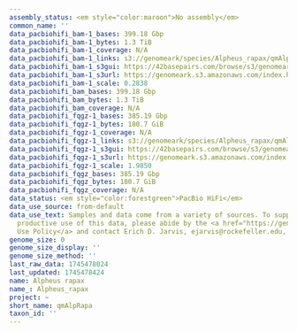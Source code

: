 ```yaml
---
assembly_status: <em style="color:maroon">No assembly</em>
common_name: ''
data_pacbiohifi_bam-1_bases: 399.18 Gbp
data_pacbiohifi_bam-1_bytes: 1.3 TiB
data_pacbiohifi_bam-1_coverage: N/A
data_pacbiohifi_bam-1_links: s3://genomeark/species/Alpheus_rapax/qmAlpRapa1/genomic_data/pacbio_hifi/<br>
data_pacbiohifi_bam-1_s3gui: https://42basepairs.com/browse/s3/genomeark/species/Alpheus_rapax/qmAlpRapa1/genomic_data/pacbio_hifi/
data_pacbiohifi_bam-1_s3url: https://genomeark.s3.amazonaws.com/index.html?prefix=species/Alpheus_rapax/qmAlpRapa1/genomic_data/pacbio_hifi/
data_pacbiohifi_bam-1_scale: 0.2838
data_pacbiohifi_bam_bases: 399.18 Gbp
data_pacbiohifi_bam_bytes: 1.3 TiB
data_pacbiohifi_bam_coverage: N/A
data_pacbiohifi_fqgz-1_bases: 385.19 Gbp
data_pacbiohifi_fqgz-1_bytes: 180.7 GiB
data_pacbiohifi_fqgz-1_coverage: N/A
data_pacbiohifi_fqgz-1_links: s3://genomeark/species/Alpheus_rapax/qmAlpRapa1/genomic_data/pacbio_hifi/<br>
data_pacbiohifi_fqgz-1_s3gui: https://42basepairs.com/browse/s3/genomeark/species/Alpheus_rapax/qmAlpRapa1/genomic_data/pacbio_hifi/
data_pacbiohifi_fqgz-1_s3url: https://genomeark.s3.amazonaws.com/index.html?prefix=species/Alpheus_rapax/qmAlpRapa1/genomic_data/pacbio_hifi/
data_pacbiohifi_fqgz-1_scale: 1.9850
data_pacbiohifi_fqgz_bases: 385.19 Gbp
data_pacbiohifi_fqgz_bytes: 180.7 GiB
data_pacbiohifi_fqgz_coverage: N/A
data_status: <em style="color:forestgreen">PacBio HiFi</em>
data_use_source: from-default
data_use_text: Samples and data come from a variety of sources. To support fair and
  productive use of this data, please abide by the <a href="https://genome10k.soe.ucsc.edu/data-use-policies/">Data
  Use Policy</a> and contact Erich D. Jarvis, ejarvis@rockefeller.edu, with any questions.
genome_size: 0
genome_size_display: ''
genome_size_method: ''
last_raw_data: 1745478024
last_updated: 1745478424
name: Alpheus rapax
name_: Alpheus_rapax
project: ~
short_name: qmAlpRapa
taxon_id: ''
---
```

